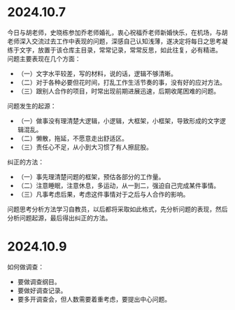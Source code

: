 # 2024.10.7  
今日与胡老师，史晓栋参加乔老师婚礼，衷心祝福乔老师新婚快乐，在机场，与胡老师深入交流过去工作中表现的问题，深感自己认知浅薄，遂决定将每日之思考凝练于文字，放置于该仓库主目录，常常记录，常常反思，如此往复，必有精进。  
问题主要表现在几个方面：
- （一）文字水平较差，写的材料，说的话，逻辑不够清晰。  
- （二）对于各种必要但花时间，打乱工作生活节奏的事，没有好的应对方法。  
- （三）跟别人合作的项目，时常出现前期进展迅速，后期收尾困难的问题。  

问题发生的起源：  
- （一）做事没有理清楚大逻辑，小逻辑，大框架，小框架，导致形成的文字逻辑混乱。  
- （二）懒散，拖延，不愿意走出舒适区。  
- （三）责任心不足，从小到大习惯了有人擦屁股。  

纠正的方法：  
- （一）事先理清楚问题的框架，预估各部分的工作量。  
- （二）注意睡眠，注意休息，多运动，从一到二，强迫自己完成某件事情。  
- （三）凡事考虑后果，考虑这件事情对于之后与人合作的影响。  

问题思考分析方法学习自教员，以后都将采取如此格式，先分析问题的表现，然后分析问题起源，最后得出纠正的方法。 
# 2024.10.9  
如何做调查： 
- 要做调查纲目。  
- 要做好调查记录。  
- 要多开调查会，但人数需要着重考虑，要提出中心问题。 
